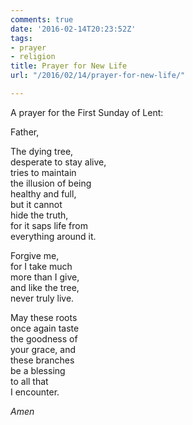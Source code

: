 ```yaml
---
comments: true
date: '2016-02-14T20:23:52Z'
tags:
- prayer
- religion
title: Prayer for New Life
url: "/2016/02/14/prayer-for-new-life/"

---
```

A prayer for the First Sunday of Lent:

Father,

The dying tree,   
desperate to stay alive,  
tries to maintain  
the illusion of being  
healthy and full,  
but it cannot  
hide the truth,  
for it saps life from  
everything around it.

Forgive me,  
for I take much  
more than I give,  
and like the tree,  
never truly live.

May these roots  
once again taste  
the goodness of   
your grace, and  
these branches  
be a blessing  
to all that  
I encounter.

*Amen*

